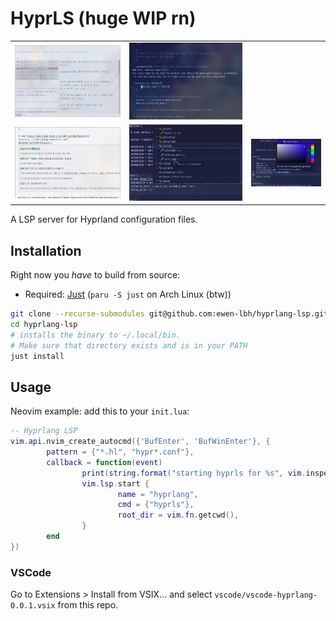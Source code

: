 # HyprLS (huge WIP rn)

<table>
<tr>
	<td> <img src="./demo-completion.png">
	<td> <img src="./demo-hover.png">
</tr>
<tr>
	<td> <img src="./demo-hover-keyword.png">
	<td> <img src="./demo-symbols.png">
	<td> <img src="./demo-colors.png">
</tr>
</table>

A LSP server for Hyprland configuration files.

## Installation


Right now you _have_ to build from source:

- Required: [Just](https://just.systems) (`paru -S just` on Arch Linux (btw))

```sh
git clone --recurse-submodules git@github.com:ewen-lbh/hyprlang-lsp.git
cd hyprlang-lsp
# installs the binary to ~/.local/bin. 
# Make sure that directory exists and is in your PATH
just install 
```

## Usage

Neovim example: add this to your `init.lua`:

```lua
-- Hyprlang LSP
vim.api.nvim_create_autocmd({'BufEnter', 'BufWinEnter'}, {
		pattern = {"*.hl", "hypr*.conf"},
		callback = function(event)
				print(string.format("starting hyprls for %s", vim.inspect(event)))
				vim.lsp.start {
						name = "hyprlang",
						cmd = {"hyprls"},
						root_dir = vim.fn.getcwd(),
				}
		end
})
```

### VSCode

Go to Extensions > Install from VSIX... and select `vscode/vscode-hyprlang-0.0.1.vsix` from this repo.
